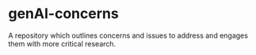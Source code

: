 # genAI-concerns
A repository which outlines concerns and issues to address and engages them with more critical research. 
